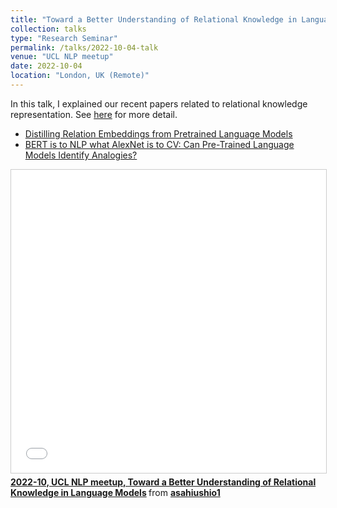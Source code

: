 ```yaml
---
title: "Toward a Better Understanding of Relational Knowledge in Language Models"
collection: talks
type: "Research Seminar"
permalink: /talks/2022-10-04-talk
venue: "UCL NLP meetup"
date: 2022-10-04
location: "London, UK (Remote)"
---
```


In this talk, I explained our recent papers related to relational knowledge representation.
See [here](https://t.co/kvHcjaM48L) for more detail.

- [Distilling Relation Embeddings from Pretrained Language Models](https://aclanthology.org/2021.acl-long.280/)
- [BERT is to NLP what AlexNet is to CV: Can Pre-Trained Language Models Identify Analogies?](https://aclanthology.org/2021.acl-long.280/)

<iframe src="//www.slideshare.net/slideshow/embed_code/key/3ImTqBWOVF6VpI" width="595" height="485" frameborder="0" marginwidth="0" marginheight="0" scrolling="no" style="border:1px solid #CCC; border-width:1px; margin-bottom:5px; max-width: 100%;" allowfullscreen> </iframe> <div style="margin-bottom:5px"> <strong> <a href="//www.slideshare.net/asahiushio1/202210-ucl-nlp-meetup-toward-a-better-understanding-of-relational-knowledge-in-language-models" title="2022-10, UCL NLP meetup, Toward a Better Understanding of Relational Knowledge in Language Models" target="_blank">2022-10, UCL NLP meetup, Toward a Better Understanding of Relational Knowledge in Language Models</a> </strong> from <strong><a href="//www.slideshare.net/asahiushio1" target="_blank">asahiushio1</a></strong> </div>
